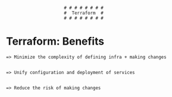                           # # # # # # # #
                          #  Terraform  #
                          # # # # # # # #

# Terraform: Benefits

    => Minimize the complexity of defining infra + making changes
    

    => Unify configuration and deployment of services


    => Reduce the risk of making changes
